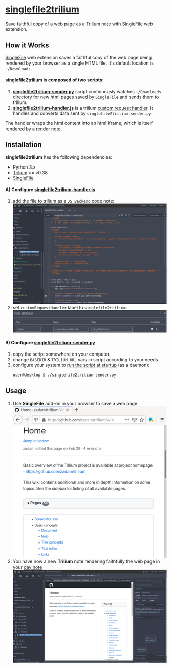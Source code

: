 # [singlefile2trilium]
Save faithful copy of a web page as a [Trilium] note with [SingleFile] web extension.

## How it Works
[SingleFile] web extension saves a faithful copy of the web page being rendered by your browser as a single HTML file.
It's default location is `~/Downloads`.

#### singlefile2trilium is composed of two scripts:
1. **[singlefile2trilium-sender.py]** script continuously watches `~/Downloads` directory for new html pages saved by `SingleFile` and sends them to trilium.
2. **[singlefile2trilium-handler.js]** is a trilium [custom request handler]. It handles and converts data sent by `singlefile2trilium-sender.py`.

The handler wraps the html content into an html iframe, which is itself rendered by a render note.


## Installation

**singlefile2trilium** has the following dependencies:
* Python 3.x
* [Trilium] >= v0.38
* [SingleFile]

#### A) Configure [singlefile2trilium-handler.js]
1. add the file to trilium as a `JS Backend` code note:
   ![](img/add-handler-to-trilium.png)
2. set `customRequestHandler` label to `singlefile2trilium`:
   ![](img/set-label-to-handler.png)


#### B) Configure [singlefile2trilium-sender.py]
1. copy the script somewhere on your computer.
2. change `BASEDIR` & `TRILIUM_URL` vars in script according to your needs.
3. configure your system to [run the script at startup](https://specifications.freedesktop.org/autostart-spec/autostart-spec-latest.html) (as a daemon):
   ```bash
   user@desktop $ ./singlefile2trilium-sender.py
   ```


## Usage
1. Use **SingleFile** add-on in your browser to save a web page
   ![](img/use-singlefile.png)
2. You have now a new **Trilium** note rendering faithfully the web page in your [day note](https://github.com/zadam/trilium/wiki/Day-notes)
   ![](img/page-rendered-in-trilium.png)



[singlefile2trilium]: .
[singlefile2trilium-sender.py]: singlefile2trilium-sender.py
[singlefile2trilium-handler.js]: singlefile2trilium-handler.js

[Trilium]: https://github.com/zadam/trilium
[custom request handler]: https://github.com/zadam/trilium/wiki/Custom-request-handler

[SingleFile]: https://github.com/gildas-lormeau/SingleFile
